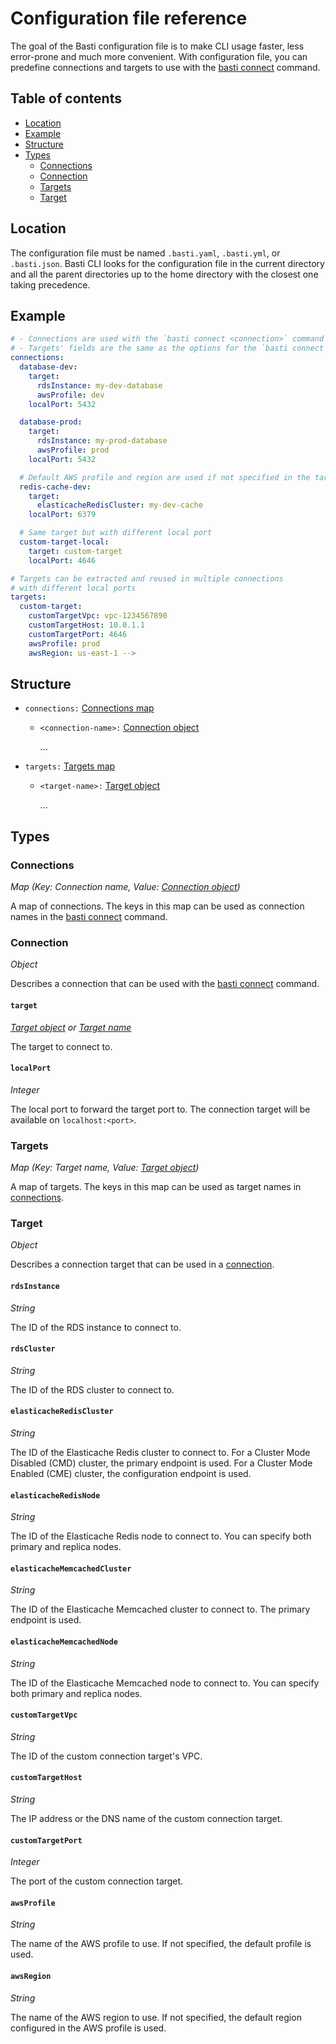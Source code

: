 <!-- omit from toc -->
# Configuration file reference

The goal of the Basti configuration file is to make CLI usage faster, less error-prone and much more convenient. With configuration file, you can predefine connections and targets to use with the [basti connect](./cli.md#basti-connect-command) command.

<!-- omit from toc -->
## Table of contents
- [Location](#location)
- [Example](#example)
- [Structure](#structure)
- [Types](#types)
  - [Connections](#connections)
  - [Connection](#connection)
  - [Targets](#targets)
  - [Target](#target-1)

## Location

The configuration file must be named `.basti.yaml`, `.basti.yml`, or `.basti.json`. 
Basti CLI looks for the configuration file in the current directory and all the parent directories up to the home directory with the closest one taking precedence.

## Example

```yaml
# - Connections are used with the `basti connect <connection>` command
# - Targets' fields are the same as the options for the `basti connect` command
connections: 
  database-dev:
    target:
      rdsInstance: my-dev-database
      awsProfile: dev
    localPort: 5432

  database-prod:
    target:
      rdsInstance: my-prod-database
      awsProfile: prod
    localPort: 5432

  # Default AWS profile and region are used if not specified in the target
  redis-cache-dev:
    target:
      elasticacheRedisCluster: my-dev-cache
    localPort: 6379

  # Same target but with different local port
  custom-target-local:
    target: custom-target
    localPort: 4646

# Targets can be extracted and reused in multiple connections
# with different local ports
targets:
  custom-target:
    customTargetVpc: vpc-1234567890
    customTargetHost: 10.0.1.1
    customTargetPort: 4646
    awsProfile: prod
    awsRegion: us-east-1 -->
```

## Structure

* `connections:` [Connections map](#connections)
  * `<connection-name>:` [Connection object](#connection)
  
    ...

* `targets:` [Targets map](#targets)
  * `<target-name>:` [Target object](#target-type)
  
    ...

## Types

### Connections

_Map (Key: Connection name, Value: [Connection object](#connection))_

A map of connections. The keys in this map can be used as connection names in the [basti connect](./cli.md#basti-connect-command) command.

### Connection

_Object_ 

Describes a connection that can be used with the [basti connect](./cli.md#basti-connect-command) command.

<!-- omit from toc -->
#### `target`

_[Target object](#target-type) or [Target name](#targets)_

The target to connect to.

<!-- omit from toc -->
#### `localPort`

_Integer_

The local port to forward the target port to. The connection target will be available on `localhost:<port>`.

### Targets

_Map (Key: Target name, Value: [Target object](#target))_

A map of targets. The keys in this map can be used as target names in [connections](#connection).

### Target<span id="target-type"></span>

_Object_

Describes a connection target that can be used in a [connection](#connection).

<!-- omit from toc -->
#### `rdsInstance`

_String_

The ID of the RDS instance to connect to.

<!-- omit from toc -->
#### `rdsCluster`

_String_

The ID of the RDS cluster to connect to.

<!-- omit from toc -->
#### `elasticacheRedisCluster`

_String_

The ID of the Elasticache Redis cluster to connect to. For a Cluster Mode Disabled (CMD) cluster, the primary endpoint is used. For a Cluster Mode Enabled (CME) cluster, the configuration endpoint is used.

<!-- omit from toc -->
#### `elasticacheRedisNode`

_String_

The ID of the Elasticache Redis node to connect to. You can specify both primary and replica nodes.

<!-- omit from toc -->
#### `elasticacheMemcachedCluster`

_String_

The ID of the Elasticache Memcached cluster to connect to. The primary endpoint is used.

<!-- omit from toc -->
#### `elasticacheMemcachedNode`

_String_

The ID of the Elasticache Memcached node to connect to. You can specify both primary and replica nodes.

<!-- omit from toc -->
#### `customTargetVpc`

_String_

The ID of the custom connection target's VPC.

<!-- omit from toc -->
#### `customTargetHost`

_String_

The IP address or the DNS name of the custom connection target.

<!-- omit from toc -->
#### `customTargetPort`

_Integer_

The port of the custom connection target.

<!-- omit from toc -->
#### `awsProfile`

_String_

The name of the AWS profile to use. If not specified, the default profile is used.

<!-- omit from toc -->
#### `awsRegion`

_String_

The name of the AWS region to use. If not specified, the default region configured in the AWS profile is used.